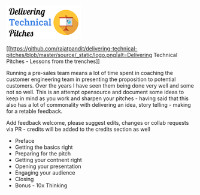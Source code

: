 ![Delivering Technical Pitches - Lessons from the trenches](source/_static/logo.png)

[[https://github.com/rajatpandit/delivering-technical-pitches/blob/master/source/_static/logo.png|alt=Delivering Technical Pitches - Lessons from the trenches]]

Running a pre-sales team means a lot of time spent in coaching the customer engineering team in presenting the proposition to potential customers. Over the years I have seen them being done very well and some not so well. This is an attempt opensource and document some ideas to keep in mind as you work and sharpen your pitches - having said that this also has a lot of commonality with delivering an idea, story telling - making for a retable feedback.

Add feedback welcome, please suggest edits, changes or collab requests via PR - credits will be added to the credits section as well


  * Preface
  * Getting the basics right
  * Preparing for the pitch
  * Getting your contnent right
  * Opening your presentation
  * Engaging your audience
  * Closing
  * Bonus - 10x Thinking